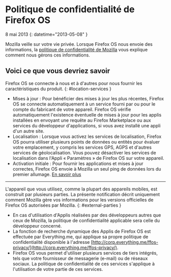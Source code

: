 # Politique de confidentialité de Firefox OS

8 mai 2013
{: datetime="2013-05-08" }

Mozilla veille sur votre vie privée. Lorsque Firefox OS nous envoie des informations, la [politique de confidentialité de Mozilla](http://www.mozilla.org/en-US/privacy/) vous explique comment nous gérons ces informations.

## Voici ce que vous devriez savoir

Firefox OS se connecte à nous et à d'autres pour nous fournir les caractéristiques du produit.
{: #location-services }

* Mises à jour : Pour bénéficier des mises à jour les plus récentes, Firefox OS se connecte automatiquement à un service fourni par ou pour le compte du fabricant de votre appareil. Firefox OS vérifie automatiquement l'existence éventuelle de mises à jour pour les applis installées en envoyant une requête au Firefox Marketplace ou aux services du développeur d'applications, si vous avez installé une appli d'un autre site.
* Localisation : Lorsque vous activez les services de localisation, Firefox OS pourra utiliser plusieurs points de données ou entités pour évaluer votre emplacement, y compris les services GPS, AGPS et d'autres services de géolocalisation. Vous pouvez désactiver les services de localisation dans l'Appli « Paramètres » de Firefox OS sur votre appareil.
* Activation initiale : Pour fournir les applications et mises à jour correctes, Firefox OS envoie à Mozilla un seul ping de données lors du premier allumage. [En savoir plus](https://wiki.mozilla.org/FirefoxOS/Metrics)

---------------------------------------

L'appareil que vous utilisez, comme la plupart des appareils mobiles, est construit par plusieurs parties. La présente notification décrit uniquement comment Mozilla gère vos informations pour les versions officielles de Firefox OS autorisées par Mozilla.
{: #external-parties }

* En cas d'utilisation d'Applis réalisées par des développeurs autres que ceux de Mozilla, la politique de confidentialité applicable sera celle du développeur concerné.
* La fonction de recherche dynamique des Applis de Firefox OS est effectuée par Everything.me, qui applique sa propre politique de confidentialité disponible à l'adresse [http://corp.everything.me/ffos-privacy/](http://corp.everything.me/ffos-privacy/).
* Firefox OS vous permet d'utiliser plusieurs services de tiers intégrés, tels que votre fournisseur de messagerie (e-mail) ou de réseaux sociaux. La politique de confidentialité de ces services s'applique à l'utilisation de votre partie de ces services.
